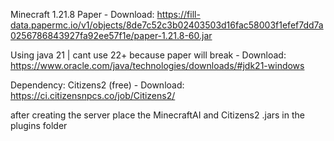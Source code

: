 Minecraft 1.21.8 Paper - Download: https://fill-data.papermc.io/v1/objects/8de7c52c3b02403503d16fac58003f1efef7dd7a0256786843927fa92ee57f1e/paper-1.21.8-60.jar

Using java 21 | cant use 22+ because paper will break - Download: https://www.oracle.com/java/technologies/downloads/#jdk21-windows

Dependency: Citizens2 (free) - Download: https://ci.citizensnpcs.co/job/Citizens2/

after creating the server place the MinecraftAI and Citizens2 .jars in the plugins folder
